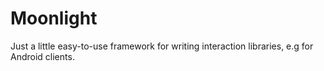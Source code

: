 Moonlight
=========
Just a little easy-to-use framework for writing interaction libraries, e.g for Android clients.
